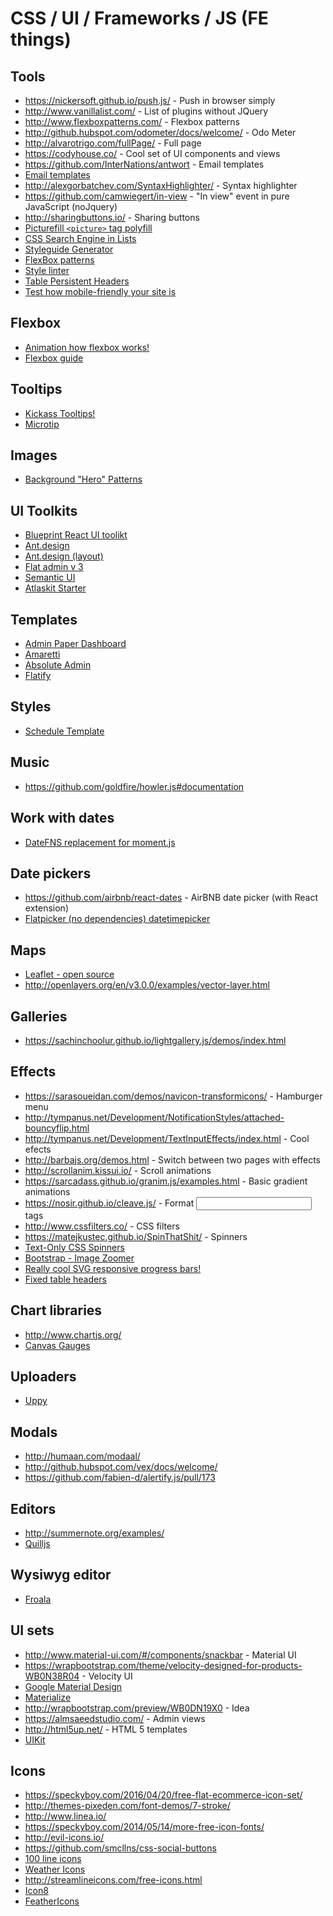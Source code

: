 # CSS / UI / Frameworks / JS (FE things)

## Tools

* https://nickersoft.github.io/push.js/ - Push in browser simply
* http://www.vanillalist.com/ - List of plugins without JQuery
* http://www.flexboxpatterns.com/ - Flexbox patterns 
* http://github.hubspot.com/odometer/docs/welcome/ - Odo Meter
* http://alvarotrigo.com/fullPage/ - Full page
* https://codyhouse.co/ - Cool set of UI components and views
* https://github.com/InterNations/antwort - Email templates
* [Email templates](https://github.com/mjmlio/mjml)
* http://alexgorbatchev.com/SyntaxHighlighter/ - Syntax highlighter
* https://github.com/camwiegert/in-view - "In view" event in pure JavaScript (noJquery)
* http://sharingbuttons.io/ - Sharing buttons
* [Picturefill `<picture>` tag polyfill](https://scottjehl.github.io/picturefill/)
* [CSS Search Engine in Lists](https://jets.js.org/)
* [Styleguide Generator](http://atomicdocs.io/)
* [FlexBox patterns](http://www.flexboxpatterns.com/)
* [Style linter](http://stylelint.io/)
* [Table Persistent Headers](https://css-tricks.com/examples/PersistantHeaders/)
* [Test how mobile-friendly your site is](https://testmysite.thinkwithgoogle.com/intl/en-in)

## Flexbox

* [Animation how flexbox works!](https://medium.freecodecamp.com/an-animated-guide-to-flexbox-d280cf6afc35#.lui2t3lx3)
* [Flexbox guide](https://medium.freecodecamp.org/the-ultimate-guide-to-flexbox-learning-through-examples-8c90248d4676)

## Tooltips

* [Kickass Tooltips!](https://popper.js.org/)
* [Microtip](https://ghosh.github.io/microtip/)

## Images

* [Background "Hero" Patterns](http://www.heropatterns.com/)

## UI Toolkits

* [Blueprint React UI toolikt](http://blueprintjs.com/)
* [Ant.design](https://ant.design/docs/spec/introduce)
* [Ant.design (layout)](https://ant.design/docs/spec/layout)
* [Flat admin v 3](http://tui2tone.github.io/flat-admin-bootstrap-templates/html/index.html)
* [Semantic UI](https://semantic-ui.com/introduction/glossary.html)
* [Atlaskit Starter](https://bitbucket.org/atlassian/atlaskit-starter/)

## Templates

* [Admin Paper Dashboard](http://www.creative-tim.com/product/paper-dashboard)
* [Amaretti](http://wrapbootstrap.com/preview/WB0696K5S)
* [Absolute Admin](http://wrapbootstrap.com/preview/WB0822090)
* [Flatify](http://wrapbootstrap.com/preview/WB0977873)

## Styles

* [Schedule Template](https://codyhouse.co/gem/schedule-template/)

## Music

* https://github.com/goldfire/howler.js#documentation

## Work with dates

* [DateFNS replacement for moment.js](https://date-fns.org/)

## Date pickers

* https://github.com/airbnb/react-dates - AirBNB date picker (with React extension)
* [Flatpicker (no dependencies) datetimepicker](https://chmln.github.io/flatpickr/)

## Maps

* [Leaflet - open source](http://leafletjs.com/)
* http://openlayers.org/en/v3.0.0/examples/vector-layer.html

## Galleries

* https://sachinchoolur.github.io/lightgallery.js/demos/index.html

## Effects

* https://sarasoueidan.com/demos/navicon-transformicons/ - Hamburger menu
* http://tympanus.net/Development/NotificationStyles/attached-bouncyflip.html
* http://tympanus.net/Development/TextInputEffects/index.html - Cool efects
* http://barbajs.org/demos.html - Switch between two pages with effects
* http://scrollanim.kissui.io/ - Scroll animations
* https://sarcadass.github.io/granim.js/examples.html - Basic gradient animations
* https://nosir.github.io/cleave.js/ - Format <input> tags
* http://www.cssfilters.co/ - CSS filters
* https://matejkustec.github.io/SpinThatShit/ - Spinners
* [Text-Only CSS Spinners](http://tawian.io/text-spinners/)
* [Bootstrap - Image Zoomer](https://github.com/marcaube/bootstrap-magnify)
* [Really cool SVG responsive progress bars!](https://kimmobrunfeldt.github.io/progressbar.js/)
* [Fixed table headers](https://codepen.io/tfzvang/pen/WQBwVo)

## Chart libraries

* http://www.chartjs.org/
* [Canvas Gauges](https://canvas-gauges.com/)

## Uploaders

* [Uppy](https://github.com/transloadit/uppy)

## Modals

* http://humaan.com/modaal/
* http://github.hubspot.com/vex/docs/welcome/
* https://github.com/fabien-d/alertify.js/pull/173

## Editors

* http://summernote.org/examples/
* [Quilljs](http://quilljs.com/)

## Wysiwyg editor

* [Froala](https://www.froala.com/wysiwyg-editor?utm_expid=98676916-3.hPnlB_8ZTIKKKXBgYslKZA.0)

## UI sets

* http://www.material-ui.com/#/components/snackbar - Material UI
* https://wrapbootstrap.com/theme/velocity-designed-for-products-WB0N38R04 - Velocity UI
* [Google Material Design](https://github.com/google/material-design-lite)
* [Materialize](http://materializecss.com/)
* http://wrapbootstrap.com/preview/WB0DN19X0 - Idea
* https://almsaeedstudio.com/ - Admin views
* http://html5up.net/ - HTML 5 templates
* [UIKit](https://getuikit.com/docs/form-select.html)

## Icons

* https://speckyboy.com/2016/04/20/free-flat-ecommerce-icon-set/
* http://themes-pixeden.com/font-demos/7-stroke/
* http://www.linea.io/
* https://speckyboy.com/2014/05/14/more-free-icon-fonts/
* http://evil-icons.io/
* https://github.com/smcllns/css-social-buttons
* [100 line icons](http://www.gonzodesign.nl/gonzocons/)
* [Weather Icons](https://erikflowers.github.io/weather-icons/)
* http://streamlineicons.com/free-icons.html
* [Icon8](https://icons8.com/web-app/new-icons/all)
* [FeatherIcons](https://feathericons.com/)
